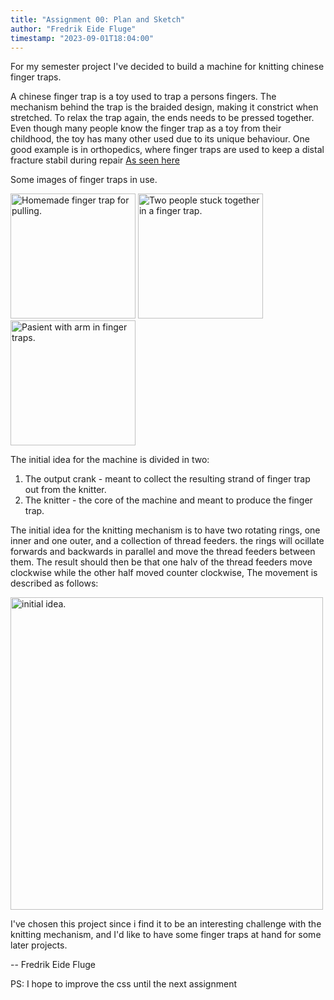 ```yaml
---
title: "Assignment 00: Plan and Sketch"
author: "Fredrik Eide Fluge"
timestamp: "2023-09-01T18:04:00"
---
```


For my semester project I've decided to build a machine for knitting chinese finger traps. 

A chinese finger trap is a toy used to trap a persons fingers. The mechanism behind the trap is the braided design, making it constrict when stretched. To relax the trap again, the ends needs to be pressed together. Even though many people know the finger trap as a toy from their childhood, the toy has many other used due to its unique behaviour. One good example is in orthopedics, where finger traps are used to keep a distal fracture stabil during repair [As seen here](https://www.youtube.com/watch?v=9QFZzajwiqI)

Some images of finger traps in use.

<img height=200 src="https://external-content.duckduckgo.com/iu/?u=http%3A%2F%2Fwww.g4dbn.uk%2Fwp-content%2Fuploads%2F2017%2F07%2Fplait2.jpg&f=1&nofb=1&ipt=015362d2bce463fb929183d5aa4cb2c7f6f49e7598a2b6c21b8e6a16da778d22&ipo=images" alt="Homemade finger trap for pulling." />
<img height=200 src="https://external-content.duckduckgo.com/iu/?u=http%3A%2F%2F4.bp.blogspot.com%2F-0culfrG2Se4%2FT8KfrJoStxI%2FAAAAAAAAABw%2F97rstP8kbNE%2Fs1600%2Fchinese-finger-trap.jpg&f=1&nofb=1&ipt=ec1a45eaa05f20d5df567e32b45e0076f958cbc49439a672bbff373eb49e2a80&ipo=images" alt="Two people stuck together in a finger trap."/>
<img height=200 src="https://external-content.duckduckgo.com/iu/?u=https%3A%2F%2Fthumbs.dreamstime.com%2Fb%2Fchinese-finger-trap-has-uses-orthopedic-medicine-device-used-orthopedic-surgery-to-provide-secure-method-holding-207549543.jpg&f=1&nofb=1&ipt=e62148a2e53f7542ab4041c60d4fb6c41b6f36944607c347702a1c81ab952562&ipo=images" alt="Pasient with arm in finger traps.">

The initial idea for the machine is divided in two:
1. The output crank - meant to collect the resulting strand of finger trap out from the knitter.
2. The knitter - the core of the machine and meant to produce the finger trap.

The initial idea for the knitting mechanism is to have two rotating rings, one inner and one outer, and a collection of thread feeders. the rings will ocillate forwards and backwards in parallel and move the thread feeders between them. The result should then be that one halv of the thread feeders move clockwise while the other half moved counter clockwise,
The movement is described as follows:

<img width=500 src="assignment00/Initial-idea.png" alt="initial idea.">

I've chosen this project since i find it to be an interesting challenge with the knitting mechanism, and I'd like to have some finger traps at hand for some later projects.

-- Fredrik Eide Fluge

PS: I hope to improve the css until the next assignment